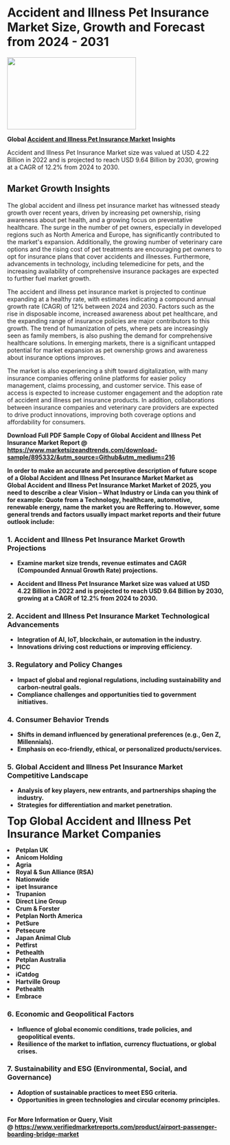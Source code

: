 <H1>Accident and Illness Pet Insurance Market Size, Growth and Forecast from 2024 - 2031</H1><img class="aligncenter size-medium wp-image-584254" src="https://thirdeyenews.in/wp-content/uploads/2024/09/Global-Market-Research-300x168.jpeg" alt="" width="300" height="168" /><p><strong>Global&nbsp;<a href="https://www.marketsizeandtrends.com/download-sample/895332/&amp;utm_source=Github&utm_medium=216">Accident and Illness Pet Insurance Market</a> Insights</strong></p><p>Accident and Illness Pet Insurance Market size was valued at USD 4.22 Billion in 2022 and is projected to reach USD 9.64 Billion by 2030, growing at a CAGR of 12.2% from 2024 to 2030.</p><p><h2>Market Growth Insights</h2> <p>The global accident and illness pet insurance market has witnessed steady growth over recent years, driven by increasing pet ownership, rising awareness about pet health, and a growing focus on preventative healthcare. The surge in the number of pet owners, especially in developed regions such as North America and Europe, has significantly contributed to the market's expansion. Additionally, the growing number of veterinary care options and the rising cost of pet treatments are encouraging pet owners to opt for insurance plans that cover accidents and illnesses. Furthermore, advancements in technology, including telemedicine for pets, and the increasing availability of comprehensive insurance packages are expected to further fuel market growth.</p> <p><strong></strong></p> <p>The accident and illness pet insurance market is projected to continue expanding at a healthy rate, with estimates indicating a compound annual growth rate (CAGR) of 12% between 2024 and 2030. Factors such as the rise in disposable income, increased awareness about pet healthcare, and the expanding range of insurance policies are major contributors to this growth. The trend of humanization of pets, where pets are increasingly seen as family members, is also pushing the demand for comprehensive healthcare solutions. In emerging markets, there is a significant untapped potential for market expansion as pet ownership grows and awareness about insurance options improves.</p> <p>The market is also experiencing a shift toward digitalization, with many insurance companies offering online platforms for easier policy management, claims processing, and customer service. This ease of access is expected to increase customer engagement and the adoption rate of accident and illness pet insurance products. In addition, collaborations between insurance companies and veterinary care providers are expected to drive product innovations, improving both coverage options and affordability for consumers.</p> <p><strong></p><p><span class=""><strong>Download Full PDF Sample Copy of Global Accident and Illness Pet Insurance Market Report</strong> @ <a href="https://www.marketsizeandtrends.com/download-sample/895332/&amp;utm_source=Github&utm_medium=216" target="_blank">https://www.marketsizeandtrends.com/download-sample/895332/&amp;utm_source=Github&utm_medium=216</a></span></p><p>In order to make an accurate and perceptive description of future scope of a Global&nbsp;Accident and Illness Pet Insurance Market Market as Global&nbsp;Accident and Illness Pet Insurance Market Market of 2025, you need to describe a clear Vision &ndash; What Industry or Linda can you think of for example: Quote from a Technology, healthcare, automotive, renewable energy, name the market you are Reffering to. However, some general trends and factors usually impact market reports and their future outlook include:</p><h3>1.&nbsp;<strong>Accident and Illness Pet Insurance Market Growth Projections</strong></h3><ul><li>Examine market size trends, revenue estimates and CAGR (Compounded Annual Growth Rate) projections.</li><li><p>Accident and Illness Pet Insurance Market size was valued at USD 4.22 Billion in 2022 and is projected to reach USD 9.64 Billion by 2030, growing at a CAGR of 12.2% from 2024 to 2030.</p></li></ul><h3>2.&nbsp;<strong>Accident and Illness Pet Insurance Market Technological Advancements</strong></h3><ul><li>Integration of AI, IoT, blockchain, or automation in the industry.</li><li>Innovations driving cost reductions or improving efficiency.</li></ul><h3>3.&nbsp;<strong>Regulatory and Policy Changes</strong></h3><ul><li>Impact of global and regional regulations, including sustainability and carbon-neutral goals.</li><li>Compliance challenges and opportunities tied to government initiatives.</li></ul><h3>4.&nbsp;<strong>Consumer Behavior Trends</strong></h3><ul><li>Shifts in demand influenced by generational preferences (e.g., Gen Z, Millennials).</li><li>Emphasis on eco-friendly, ethical, or personalized products/services.</li></ul><h3>5.&nbsp;<strong>Global Accident and Illness Pet Insurance Market Competitive Landscape</strong></h3><ul><li>Analysis of key players, new entrants, and partnerships shaping the industry.</li><li>Strategies for differentiation and market penetration.</li></ul><p data-pm-slice="1 1 []"><span style="color: inherit; font-family: inherit; font-size: 25px;">Top Global Accident and Illness Pet Insurance Market Companies</span></p><div class="" data-test-id=""><p><li>Petplan UK</li><li> Anicom Holding</li><li> Agria</li><li> Royal & Sun Alliance (RSA)</li><li> Nationwide</li><li> ipet Insurance</li><li> Trupanion</li><li> Direct Line Group</li><li> Crum & Forster</li><li> Petplan North America</li><li> PetSure</li><li> Petsecure</li><li> Japan Animal Club</li><li> Petfirst</li><li> Pethealth</li><li> Petplan Australia</li><li> PICC</li><li> iCatdog</li><li> Hartville Group</li><li> Pethealth</li><li> Embrace</li></p></div><h3>6.&nbsp;<strong>Economic and Geopolitical Factors</strong></h3><ul><li>Influence of global economic conditions, trade policies, and geopolitical events.</li><li>Resilience of the market to inflation, currency fluctuations, or global crises.</li></ul><h3>7.&nbsp;<strong>Sustainability and ESG (Environmental, Social, and Governance)</strong></h3><ul><li>Adoption of sustainable practices to meet ESG criteria.</li><li>Opportunities in green technologies and circular economy principles.</li></ul><h2><strong style="font-size: 14px;">For More Information or Query, Visit @&nbsp;</strong><a style="background-color: #ffffff; font-size: 14px;" href="https://www.marketsizeandtrends.com/report/accident-and-illness-pet-insurance-market-/" target="_blank">https://www.verifiedmarketreports.com/product/airport-passenger-boarding-bridge-market</a></h2>
